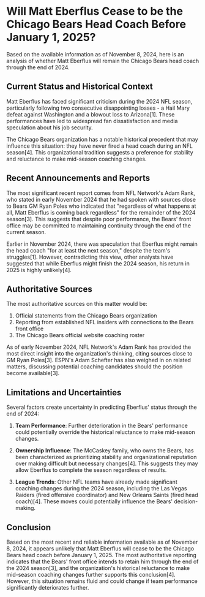 # Will Matt Eberflus Cease to be the Chicago Bears Head Coach Before January 1, 2025?

Based on the available information as of November 8, 2024, here is an analysis of whether Matt Eberflus will remain the Chicago Bears head coach through the end of 2024.

## Current Status and Historical Context

Matt Eberflus has faced significant criticism during the 2024 NFL season, particularly following two consecutive disappointing losses - a Hail Mary defeat against Washington and a blowout loss to Arizona[1]. These performances have led to widespread fan dissatisfaction and media speculation about his job security.

The Chicago Bears organization has a notable historical precedent that may influence this situation: they have never fired a head coach during an NFL season[4]. This organizational tradition suggests a preference for stability and reluctance to make mid-season coaching changes.

## Recent Announcements and Reports

The most significant recent report comes from NFL Network's Adam Rank, who stated in early November 2024 that he had spoken with sources close to Bears GM Ryan Poles who indicated that "regardless of what happens at all, Matt Eberflus is coming back regardless" for the remainder of the 2024 season[3]. This suggests that despite poor performance, the Bears' front office may be committed to maintaining continuity through the end of the current season.

Earlier in November 2024, there was speculation that Eberflus might remain the head coach "for at least the next season," despite the team's struggles[1]. However, contradicting this view, other analysts have suggested that while Eberflus might finish the 2024 season, his return in 2025 is highly unlikely[4].

## Authoritative Sources

The most authoritative sources on this matter would be:

1. Official statements from the Chicago Bears organization
2. Reporting from established NFL insiders with connections to the Bears front office
3. The Chicago Bears official website coaching roster

As of early November 2024, NFL Network's Adam Rank has provided the most direct insight into the organization's thinking, citing sources close to GM Ryan Poles[3]. ESPN's Adam Schefter has also weighed in on related matters, discussing potential coaching candidates should the position become available[3].

## Limitations and Uncertainties

Several factors create uncertainty in predicting Eberflus' status through the end of 2024:

1. **Team Performance**: Further deterioration in the Bears' performance could potentially override the historical reluctance to make mid-season changes.

2. **Ownership Influence**: The McCaskey family, who owns the Bears, has been characterized as prioritizing stability and organizational reputation over making difficult but necessary changes[4]. This suggests they may allow Eberflus to complete the season regardless of results.

3. **League Trends**: Other NFL teams have already made significant coaching changes during the 2024 season, including the Las Vegas Raiders (fired offensive coordinator) and New Orleans Saints (fired head coach)[4]. These moves could potentially influence the Bears' decision-making.

## Conclusion

Based on the most recent and reliable information available as of November 8, 2024, it appears unlikely that Matt Eberflus will cease to be the Chicago Bears head coach before January 1, 2025. The most authoritative reporting indicates that the Bears' front office intends to retain him through the end of the 2024 season[3], and the organization's historical reluctance to make mid-season coaching changes further supports this conclusion[4]. However, this situation remains fluid and could change if team performance significantly deteriorates further.